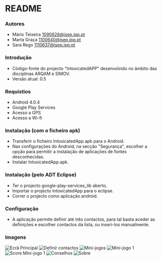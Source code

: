 # README #

### Autores ###

* Mário Teixeira [1090626@isep.ipp.pt](mailto:1090626@isep.ipp.pt)
* Marta Graça [1100640@isep.ipp.pt](mailto:1100640@isep.ipp.pt)
* Sara Rego [1110637@isep.ipp.pt](mailto:1110637@isep.ipp.pt)

### Introdução ###

* Código-fonte do projecto "IntoxicatedAPP" desenvolvido no âmbito das disciplinas ARQAM e SIMOV.
* Versão atual: 0.5

### Requistios ###

* Android 4.0.4
* Google Play Services
* Acesso a GPS
* Acesso a Wi-fi

### Instalação (com o ficheiro apk) ###

* Transferir o ficheiro IntoxicatedApp.apk para o Android.
* Nas configurações do Android, na secção "Segurança", escolher a opção para permitir a instalação de aplicações de fontes desconhecidas.
* Instalar IntoxicatedApp.apk.

### Instalação (pelo ADT Eclipse) ###

* Ter o projecto google-play-services_lib aberto.
* Importar o projecto IntoxicatedApp para o eclipse. 
* Correr o projecto como aplicação android.

### Configuração ###

* A aplicação permite definir até três contactos, para tal basta aceder as definições e escolher contactos da lista, ou inseri-los manualmente.

### Imagens ###

![Ecrã Principal](https://bitbucket.org/mario_1090626/intoxicatedapp/downloads/Screenshot_2015-01-07-16-10-59.png)
![Definir contactos](https://bitbucket.org/mario_1090626/intoxicatedapp/downloads/Screenshot_2015-01-07-16-11-17.png)
![Mini-jogos](https://bitbucket.org/mario_1090626/intoxicatedapp/downloads/Screenshot_2015-01-07-16-11-38.png)
![Mini-jogo 1](https://bitbucket.org/mario_1090626/intoxicatedapp/downloads/Screenshot_2015-01-07-16-11-47.png)
![Score Mini-jogo 1](https://bitbucket.org/mario_1090626/intoxicatedapp/downloads/Screenshot_2015-01-07-16-12-09.png)
![Conselhos](https://bitbucket.org/mario_1090626/intoxicatedapp/downloads/Screenshot_2015-01-07-16-13-16.png)
![Sobre](https://bitbucket.org/mario_1090626/intoxicatedapp/downloads/Screenshot_2015-01-07-16-11-29.png)